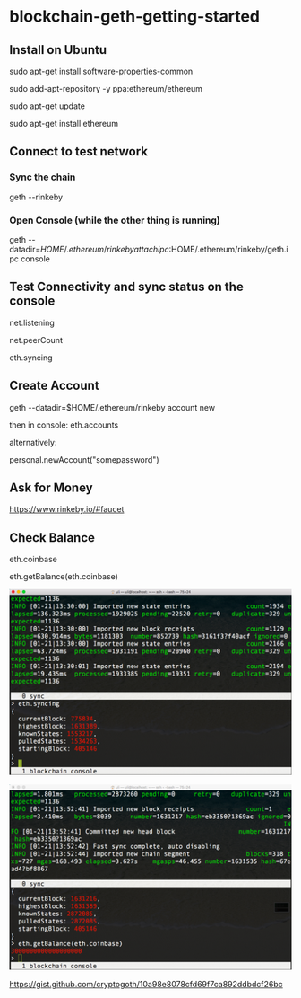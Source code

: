 # blockchain-geth-getting-started

## Install on Ubuntu

sudo apt-get install software-properties-common

sudo add-apt-repository -y ppa:ethereum/ethereum

sudo apt-get update

sudo apt-get install ethereum

## Connect to test network

### Sync the chain

geth --rinkeby

### Open Console (while the other thing is running)

geth --datadir=$HOME/.ethereum/rinkeby   attach ipc:$HOME/.ethereum/rinkeby/geth.ipc console

## Test Connectivity and sync status on the console

net.listening

net.peerCount

eth.syncing

## Create Account

geth --datadir=$HOME/.ethereum/rinkeby account new

then in console: eth.accounts

alternatively:

personal.newAccount("somepassword")

## Ask for Money

https://www.rinkeby.io/#faucet

## Check Balance
eth.coinbase

eth.getBalance(eth.coinbase)





![](https://raw.githubusercontent.com/u1i/blockchain-geth-getting-started/master/screen.png)

![](https://raw.githubusercontent.com/u1i/blockchain-geth-getting-started/master/funded.png)



https://gist.github.com/cryptogoth/10a98e8078cfd69f7ca892ddbdcf26bc